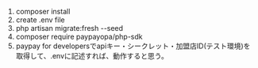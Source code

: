 1. composer install
2. create .env file
3. php artisan migrate:fresh --seed
4. composer require paypayopa/php-sdk
5. paypay for developersでapiキー・シークレット・加盟店ID(テスト環境)を取得して、.envに記述すれば、動作すると思う。
